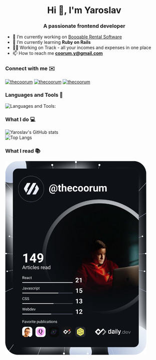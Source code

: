 <h1 align="center">Hi 👋, I'm Yaroslav</h1>
<h3 align="center">A passionate frontend developer</h3>

- 🔭 I’m currently working on [Booqable Rental Software](https://booqable.com)
- 🌱 I’m currently learning **Ruby on Rails**
- 👨‍💻 Working on Track - all your incomes and expenses in one place
- 📫 How to reach me **coorum.y@gmail.com**

### Connect with me ✉️
<a href="https://twitter.com/thecoorum" target="blank"><img align="center" src="https://raw.githubusercontent.com/rahuldkjain/github-profile-readme-generator/master/src/images/icons/Social/twitter.svg" alt="thecoorum" height="30" width="40" /></a>
<a href="https://linkedin.com/in/thecoorum" target="blank"><img align="center" src="https://raw.githubusercontent.com/rahuldkjain/github-profile-readme-generator/master/src/images/icons/Social/linked-in-alt.svg" alt="thecoorum" height="30" width="40" /></a>
<a href="https://instagram.com/thecoorum" target="blank"><img align="center" src="https://raw.githubusercontent.com/rahuldkjain/github-profile-readme-generator/master/src/images/icons/Social/instagram.svg" alt="thecoorum" height="30" width="40" /></a>

### Languages and Tools 🔧
![Languages and Tools:](https://skillicons.dev/icons?i=html,css,js,ruby,react,rails,firebase,gatsby,sass,styledcomponents,bootstrap)

### What I do 💻
![Yaroslav's GitHub stats](https://github-readme-stats.vercel.app/api?username=thecoorum&count_private=true&include_all_commits=true)<br />
![Top Langs](https://github-readme-stats.vercel.app/api/top-langs/?username=thecoorum)

### What I read 📚
<img
  src="./devcard.svg"
  alt="devcard"
  width="450"
/>

